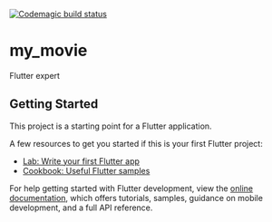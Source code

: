 [![Codemagic build status](https://api.codemagic.io/apps/6726e832d1a257bd2b6146ef/67258c671add259e896c48e7/status_badge.svg)](https://codemagic.io/app/6726e832d1a257bd2b6146ef/67258c671add259e896c48e7/latest_build)

# my_movie

Flutter expert

## Getting Started

This project is a starting point for a Flutter application.

A few resources to get you started if this is your first Flutter project:

- [Lab: Write your first Flutter app](https://docs.flutter.dev/get-started/codelab)
- [Cookbook: Useful Flutter samples](https://docs.flutter.dev/cookbook)

For help getting started with Flutter development, view the
[online documentation](https://docs.flutter.dev/), which offers tutorials,
samples, guidance on mobile development, and a full API reference.
